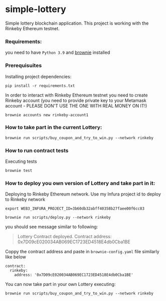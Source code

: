 # simple-lottery
Simple lottery blockchain application. This project is working with the Rinkeby Ethereum testnet.

### Requirements:
you need to have `Python 3.9` and [brownie](https://eth-brownie.readthedocs.io/en/stable/install.html) installed


### Prerequisuites

Installing project dependencies:
```
pip install -r requirements.txt
```

In order to interact with Rinkeby Ethereum testnet you need to create Rinkeby account 
(you need to provide private key to your Metamask account - PLEASE DON'T USE THE ONE WITH REAL MONEY ON IT!)
```
brownie accounts new rinkeby-account1 
```

### How to take part in the current Lottery:
```
brownie run scripts/buy_coupon_and_try_to_win.py --network rinkeby
```


### How to run contract tests

Executing tests
```
brownie test
```

### How to deploy you own version of Lottery and take part in it:
Deploying to Rinkeby Ethereum network.
Use my Infura project id to deploy to Rinkeby network
```
export WEB3_INFURA_PROJECT_ID=3b60db32abff40358b27faee00f6cc83
```
```
brownie run scripts/deploy.py --network rinkeby
```

you should see message similar to following:

> Lottery Contract deployed. Contract address: 0x7D09cE020034AB069EC1723ED4518E4db0Cba1BE

Coppy the contract address and paste in `brownie-config.yaml` file similarly like below
```
contract:
  rinkeby:
    address: '0x7D09cE020034AB069EC1723ED4518E4db0Cba1BE' 
```

You can now take part in your own Lottery executing:

```
brownie run scripts/buy_coupon_and_try_to_win.py --network rinkeby
```

